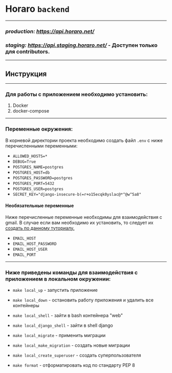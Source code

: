 # Horaro `backend`
___
### _production: https://api.horaro.net/_
### _staging: https://api.staging.horaro.net/_ - Доступен только для contributors.
___

## Инструкция
___

### Для работы с приложением необходимо установить:
1.  Docker
2.  docker-compose
___

### Переменные окружения:
В корневой директории проекта необходимо создать файл `.env` с ниже перечисленными переменными:
- `ALLOWED_HOSTS=*`
- `DEBUG=True`
- `POSTGRES_NAME=postgres`
- `POSTGRES_HOST=db`
- `POSTGRES_PASSWORD=postgres`
- `POSTGRES_PORT=5432`
- `POSTGRES_USER=postgres`
- `SECRET_KEY="django-insecure-b(=r+o15ecqk0yslac@*^@w^5a8"`
#### Необязательные переменные
Ниже перечисленные переменные необходимы для взаимодействия с gmail.
В случае если вам необходимо их установить, то следует их [создать по данному туториалу.](https://dev.to/abderrahmanemustapha/how-to-send-email-with-django-and-gmail-in-production-the-right-way-24ab)
- `EMAIL_HOST`
- `EMAIL_HOST_PASSWORD`
- `EMAIL_HOST_USER`
- `EMAIL_PORT`
___

### Ниже приведeны команды для взаимодействия с приложением в локальном окружении:

- `make local_up` - запустить приложение 


- `make local_down` - остановить работу приложения и удалить все контейнеры


- `make local_shell` - зайти в bash контейнера "web"


- `make local_django_shell` - зайти в shell django


- `make local_migrate` - применить миграции


- `make local_make_migration` - создать новые миграции


- `make local_create_superuser` - создать суперпользователя


- `make format` - отформатировать код по стандарту PEP 8






